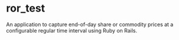 # ror_test
An application to capture end-of-day share or commodity prices at a configurable regular time interval using Ruby on Rails.
